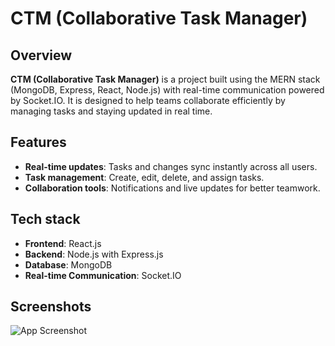 
# CTM (Collaborative Task Manager)

## Overview

**CTM (Collaborative Task Manager)** is a project built using the MERN stack (MongoDB, Express, React, Node.js) with real-time communication powered by Socket.IO. It is designed to help teams collaborate efficiently by managing tasks and staying updated in real time.


## Features

- **Real-time updates**: Tasks and changes sync instantly across all users.
- **Task management**: Create, edit, delete, and assign tasks.
- **Collaboration tools**: Notifications and live updates for better teamwork.

## Tech stack
- **Frontend**: React.js
- **Backend**: Node.js with Express.js
- **Database**: MongoDB
- **Real-time Communication**: Socket.IO



## Screenshots

![App Screenshot](https://cdn.discordapp.com/attachments/1252668212349505634/1325508016136785971/image.png?ex=677c0b09&is=677ab989&hm=d1fb44c7b328b5e25ca218441e9bde7a0ff623dc396494c2451b7e65f8c0cec0&)

